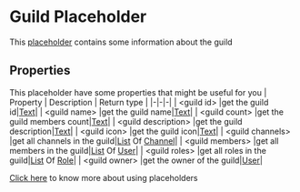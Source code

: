 # Guild Placeholder
This [placeholder](../tutorials/placeholder.md) contains some information about the guild

## Properties
This placeholder have some properties that might be useful for you
| Property      | Description | Return type |
|-|-|-|
| \<guild id\> |get the guild id|[Text](./text.md)|
| \<guild name\> |get the guild name|[Text](./text.md)|
| \<guild count\> |get the guild members count|[Text](./text.md)|
| \<guild description\> |get the guild description|[Text](./text.md)|
| \<guild icon\> |get the guild icon|[Text](./text.md)|
| \<guild channels\> |get all channels in the guild|[List](./list.md) Of [Channel](./channel.md)|
| \<guild members\> |get all members in the guild|[List](./list.md) Of [User](./user.md)|
| \<guild roles\> |get all roles in the guild|[List](./list.md) Of [Role](./role.md)|
| \<guild owner\> |get the owner of the guild|[User](./user.md)|

[Click here](../tutorials/placeholder.md) to know more about using placeholders